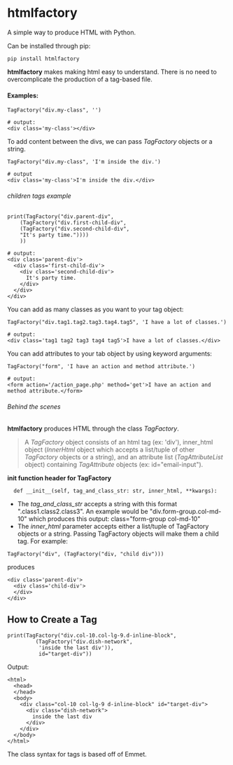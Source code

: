 # htmlfactory
A simple way to produce HTML with Python.

Can be installed through pip:
```
pip install htmlfactory
```

**htmlfactory** makes making html easy to understand. There is no need to overcomplicate the production of a tag-based file.

#### Examples:

```
TagFactory("div.my-class", '')

# output:
<div class='my-class'></div>
```

To add content between the divs, we can pass *TagFactory* objects or a string.
```
TagFactory("div.my-class", 'I'm inside the div.')

# output
<div class='my-class'>I'm inside the div.</div>
```

###### children tags example
```
print(TagFactory("div.parent-div",
    (TagFactory("div.first-child-div",
    (TagFactory("div.second-child-div",
    "It's party time."))))
    ))

# output:
<div class='parent-div'>
  <div class='first-child-div'>
    <div class='second-child-div'>
      It's party time.
    </div>
  </div>
</div>
```

You can add as many classes as you want to your tag object:
```
TagFactory("div.tag1.tag2.tag3.tag4.tag5", 'I have a lot of classes.')

# output:
<div class='tag1 tag2 tag3 tag4 tag5'>I have a lot of classes.</div>
```

You can add attributes to your tab object by using keyword arguments:
```
TagFactory("form", 'I have an action and method attribute.')

# output:
<form action='/action_page.php' method='get'>I have an action and method attribute.</form>
```

###### Behind the scenes
**htmlfactory** produces HTML through the class *TagFactory*.

>A *TagFactory* object consists of an html tag (ex: 'div'),
>inner_html object (*InnerHtml* object which accepts a list/tuple of other *TagFactory* objects or a string),
>and an attribute list (*TagAttributeList* object) containing *TagAttribute* objects (ex: id="email-input").

**__init__ function header for TagFactory**
```
  def __init__(self, tag_and_class_str: str, inner_html, **kwargs):
```
- The *tag_and_class_str* accepts a string with this format "*<tag>*.class1.class2.class3". An example would be "div.form-group.col-md-10" which produces this output: class="form-group col-md-10"
- The *inner_html* parameter accepts either a list/tuple of TagFactory objects or a string. Passing TagFactory objects will make them a child tag. For example:
```
TagFactory("div", (TagFactory("div, "child div")))
```
produces
```
<div class='parent-div'>
  <div class='child-div'>
  </div>
</div>
```

How to Create a Tag
-------------------
```
print(TagFactory("div.col-10.col-lg-9.d-inline-block",
         (TagFactory("div.dish-network",
          'inside the last div')),
          id="target-div"))
```

Output:

```
<html>
  <head>
  </head>
  <body>
    <div class="col-10 col-lg-9 d-inline-block" id="target-div">
      <div class="dish-network">
        inside the last div
      </div>
    </div>
  </body>
</html>
```

The class syntax for tags is based off of Emmet.
